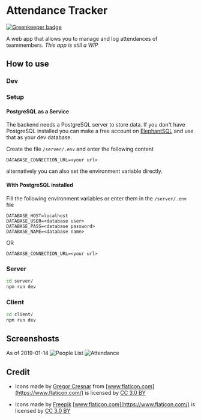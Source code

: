 # Attendance Tracker

[![Greenkeeper badge](https://badges.greenkeeper.io/Tiim/attendance-tracker.svg)](https://greenkeeper.io/)

A web app that allows you to manage and log attendances of teammembers.
_This app is still a WIP_

## How to use

### Dev

### Setup

#### PostgreSQL as a Service

The backend needs a PostgreSQL server to store data. If you don't have PostgreSQL installed you can
make a free account on [ElephantSQL](https://www.elephantsql.com/) and use that as your dev database.

Create the file `/server/.env` and enter the following content

```env
DATABASE_CONNECTION_URL=<your url>
```

alternatively you can also set the environment variable directly.

#### With PostgreSQL installed

Fill the following environment variables or enter them in the `/server/.env` file

```env
DATABASE_HOST=localhost
DATABASE_USER=<database user>
DATABASE_PASS=<database password>
DATABASE_NAME=<database name>
```

OR

```env
DATABASE_CONNECTION_URL=<your url>
```

### Server

```sh
cd server/
npm run dev
```

### Client

```sh
cd client/
npm run dev
```

## Screenshosts

As of 2019-01-14
![People List](https://i.imgur.com/CMQPV8v.png)
![Attendance](https://i.imgur.com/VJepLv3.png)

## Credit

- Icons made by [Gregor Cresnar](https://www.flaticon.com/authors/gregor-cresnar) from [www.flaticon.com](https://www.flaticon.com/) is licensed by [CC 3.0 BY](http://creativecommons.org/licenses/by/3.0/)

- Icons made by [Freepik](https://www.freepik.com/) [www.flaticon.com](https://www.flaticon.com/) is licensed by [CC 3.0 BY](http://creativecommons.org/licenses/by/3.0/)
